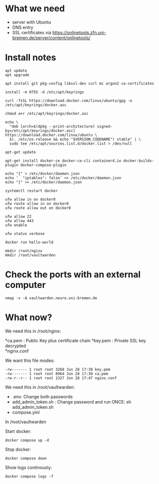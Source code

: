 # What we need

* server with Ubuntu
* DNS entry 
* SSL certificates via https://onlinetools.zfn.uni-bremen.de/server/content/onlinetools/


# Install notes

```
apt update
apt upgrade

apt install git pkg-config libssl-dev curl mc argon2 ca-certificates

install -m 0755 -d /etc/apt/keyrings

curl -fsSL https://download.docker.com/linux/ubuntu/gpg -o /etc/apt/keyrings/docker.asc

chmod a+r /etc/apt/keyrings/docker.asc

echo \
  "deb [arch=$(dpkg --print-architecture) signed-by=/etc/apt/keyrings/docker.asc] https://download.docker.com/linux/ubuntu \
  $(. /etc/os-release && echo "$VERSION_CODENAME") stable" | \
  sudo tee /etc/apt/sources.list.d/docker.list > /dev/null

apt-get update

apt-get install docker-ce docker-ce-cli containerd.io docker-buildx-plugin docker-compose-plugin

echo "{" > /etc/docker/daemon.json
echo '  "iptables": false' >> /etc/docker/daemon.json 
echo "}" >> /etc/docker/daemon.json  

systemctl restart docker

ufw allow in on docker0
ufw route allow in on docker0
ufw route allow out on docker0

ufw allow 22
ufw allow 443
ufw enable

ufw status verbose

docker run hello-world

mkdir /root/nginx
mkdir /root/vaultwarden
```

# Check the ports with an external computer

```
nmap -v -A vaultwarden.neuro.uni-bremen.de
```

# What now? 
We need this in /root/nginx:

*ca.pem : Public Key plus certificate chain
*key.pem : Private SSL key decrypted  
*nginx.conf

We want this file modes: 

```
-rw------- 1 root root 3268 Jun 28 17:30 key.pem
-rw------- 1 root root 8964 Jun 28 17:30 ca.pem
-rw-r--r-- 1 root root 1327 Jun 28 17:47 nginx.conf
```

We need this in /root/vaultwarden:

* .env: Change both passwords
* add_admin_token.sh : Change password and run ONCE: sh add_admin_token.sh
* compose.yml

In /root/vaultwarden

Start docker: 
```
docker compose up -d
```

Stop docker: 
```
docker compose down
```

Show logs continously:
```
docker compose logs -f
```
